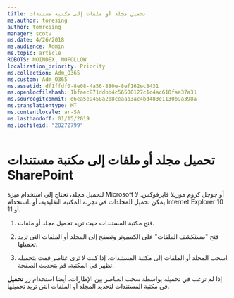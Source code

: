 ```yaml
---
title: تحميل مجلد أو ملفات إلى مكتبة مستندات
ms.author: toresing
author: tomresing
manager: scotv
ms.date: 4/26/2018
ms.audience: Admin
ms.topic: article
ROBOTS: NOINDEX, NOFOLLOW
localization_priority: Priority
ms.collection: Adm_O365
ms.custom: Adm_O365
ms.assetid: df1ffdf0-8e08-4a56-880e-8ef162ec8431
ms.openlocfilehash: 1bfaec871ddbb4c56500127c1c4ac610faa37a31
ms.sourcegitcommit: d6ea5e9458a2b8ceaab3ac4bd483e1130b9a398a
ms.translationtype: MT
ms.contentlocale: ar-SA
ms.lasthandoff: 01/15/2019
ms.locfileid: "28272799"
---
```

# <a name="upload-a-folder-or-files-to-a-sharepoint-document-library"></a>تحميل مجلد أو ملفات إلى مكتبة مستندات SharePoint

لتحميل مجلد، تحتاج إلى استخدام ميزة Microsoft أو جوجل كروم موزيلا فايرفوكس. لا يمكن تحميل المجلدات في تجربة المكتبة التقليدية، أو باستخدام Internet Explorer 10 أو 11.
  
1. فتح مكتبة المستندات حيث تريد تحميل مجلد أو ملفات.
    
2. فتح "مستكشف الملفات" على الكمبيوتر وتصفح إلى المجلد أو الملفات التي تريد تحميلها.
    
3. اسحب المجلد أو الملفات إلى مكتبة المستندات. إذا كنت لا ترى عناصر قمت بتحميله تظهر في المكتبة، قم بتحديث الصفحة. 
    
إذا لم ترغب في تحميله بواسطة سحب العناصر بين الإطارات، أيضا استخدام زر **تحميل** في مكتبة المستندات لتحديد المجلد أو الملفات التي تريد تحميلها. 
  

